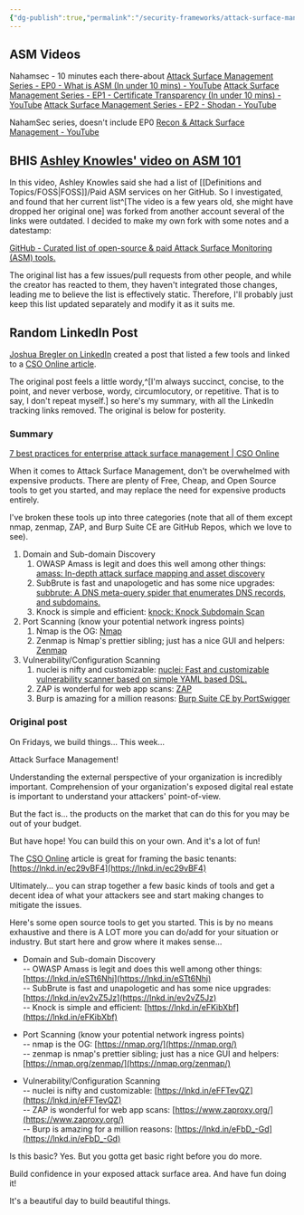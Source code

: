 ```yaml
---
{"dg-publish":true,"permalink":"/security-frameworks/attack-surface-management/asm-resources/","noteIcon":""}
---
```


## ASM Videos

Nahamsec - 10 minutes each there-about
[Attack Surface Management Series - EP0 - What is ASM (In under 10 mins) - YouTube](https://www.youtube.com/watch?v=sbkXpSeW77c)
[Attack Surface Management Series - EP1 - Certificate Transparency (In under 10 mins) - YouTube](https://www.youtube.com/watch?v=siELBLVW5cU&list=PLKAaMVNxvLmDtXJw7vEQjxbvdqeE3O0es&index=7)
[Attack Surface Management Series - EP2 - Shodan - YouTube](https://www.youtube.com/watch?v=D_wuxfwjZB0&list=PLKAaMVNxvLmDtXJw7vEQjxbvdqeE3O0es&index=6)

NahamSec series, doesn't include EP0
[Recon & Attack Surface Management - YouTube](https://www.youtube.com/playlist?list=PLKAaMVNxvLmDtXJw7vEQjxbvdqeE3O0es)

## BHIS [Ashley Knowles' video on ASM 101](https://www.youtube.com/watch?v=cznJlbEA2ws)
In this video, Ashley Knowles said she had a list of [[Definitions and Topics/FOSS\|FOSS]]/Paid ASM services on her GitHub. So I investigated, and found that her current list^[The video is a few years old, she might have dropped her original one] was forked from another account several of the links were outdated. I decided to make my own fork with some notes and a datestamp:

[GitHub - Curated list of open-source & paid Attack Surface Monitoring (ASM) tools.](https://github.com/WiseGuru/awesome-attack-surface-monitoring)

The original list has a few issues/pull requests from other people, and while the creator has reacted to them, they haven't integrated those changes, leading me to believe the list is effectively static. Therefore, I'll probably just keep this list updated separately and modify it as it suits me.

## Random LinkedIn Post
[Joshua Bregler on LinkedIn](https://www.linkedin.com/posts/breglercissp_7-best-practices-for-enterprise-attack-surface-activity-7161741020362170369-Sopd?utm_source=share&utm_medium=member_desktop) created a post that listed a few tools and linked to a [CSO Online article](https://www.csoonline.com/article/570887/7-best-practices-for-enterprise-attack-surface-management.html). 

The original post feels a little wordy,^[I'm always succinct, concise, to the point, and never verbose, wordy, circumlocutory, or repetitive. That is to say, I don't repeat myself.] so here's my summary, with all the LinkedIn tracking links removed. The original is below for posterity.

### Summary
[7 best practices for enterprise attack surface management | CSO Online](https://www.csoonline.com/article/570887/7-best-practices-for-enterprise-attack-surface-management.html)

When it comes to Attack Surface Management, don't be overwhelmed with expensive products. There are plenty of Free, Cheap, and Open Source tools to get you started, and may replace the need for expensive products entirely.

I've broken these tools up into three categories (note that all of them except nmap, zenmap, ZAP, and Burp Suite CE are GitHub Repos, which we love to see).

1. Domain and Sub-domain Discovery  
	1. OWASP Amass is legit and does this well among other things: [amass: In-depth attack surface mapping and asset discovery](https://github.com/owasp-amass/amass)
	2. SubBrute is fast and unapologetic and has some nice upgrades: [subbrute: A DNS meta-query spider that enumerates DNS records, and subdomains.](https://github.com/TheRook/subbrute)
	3. Knock is simple and efficient: [knock: Knock Subdomain Scan](https://github.com/guelfoweb/knock)
2. Port Scanning (know your potential network ingress points)  
	1. Nmap is the OG: [Nmap](https://nmap.org/)
	2. Zenmap is Nmap's prettier sibling; just has a nice GUI and helpers: [Zenmap](https://nmap.org/zenmap/)
3. Vulnerability/Configuration Scanning  
	1. nuclei is nifty and customizable: [nuclei: Fast and customizable vulnerability scanner based on simple YAML based DSL.](https://github.com/projectdiscovery/nuclei)
	2. ZAP is wonderful for web app scans: [ZAP](https://www.zaproxy.org/)
	3. Burp is amazing for a million reasons: [Burp Suite CE by PortSwigger](https://portswigger.net/burp/communitydownload)

### Original post
On Fridays, we build things... This week...  
  
Attack Surface Management!  
  
Understanding the external perspective of your organization is incredibly important. Comprehension of your organization's exposed digital real estate is important to understand your attackers' point-of-view.  
  
But the fact is... the products on the market that can do this for you may be out of your budget.  
  
But have hope! You can build this on your own. And it's a lot of fun!  
  
The [CSO Online](https://www.linkedin.com/company/csoonline/) article is great for framing the basic tenants: [https://lnkd.in/ec29vBF4](https://lnkd.in/ec29vBF4)  
  
Ultimately... you can strap together a few basic kinds of tools and get a decent idea of what your attackers see and start making changes to mitigate the issues.  
  
Here's some open source tools to get you started. This is by no means exhaustive and there is A LOT more you can do/add for your situation or industry. But start here and grow where it makes sense...  
  
- Domain and Sub-domain Discovery  
-- OWASP Amass is legit and does this well among other things: [https://lnkd.in/eSTt6Nhj](https://lnkd.in/eSTt6Nhj)  
-- SubBrute is fast and unapologetic and has some nice upgrades: [https://lnkd.in/ev2vZ5Jz](https://lnkd.in/ev2vZ5Jz)  
-- Knock is simple and efficient: [https://lnkd.in/eFKibXbf](https://lnkd.in/eFKibXbf)  
  
- Port Scanning (know your potential network ingress points)  
-- nmap is the OG: [https://nmap.org/](https://nmap.org/)  
-- zenmap is nmap's prettier sibling; just has a nice GUI and helpers: [https://nmap.org/zenmap/](https://nmap.org/zenmap/)  
  
- Vulnerability/Configuration Scanning  
-- nuclei is nifty and customizable: [https://lnkd.in/eFFTevQZ](https://lnkd.in/eFFTevQZ)  
-- ZAP is wonderful for web app scans: [https://www.zaproxy.org/](https://www.zaproxy.org/)  
-- Burp is amazing for a million reasons: [https://lnkd.in/eFbD_-Gd](https://lnkd.in/eFbD_-Gd)  
  
Is this basic? Yes. But you gotta get basic right before you do more.  
  
Build confidence in your exposed attack surface area. And have fun doing it!  
  
It's a beautiful day to build beautiful things.